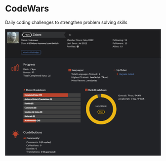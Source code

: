 # CodeWars
Daily coding challenges to strengthen problem solving skills

![Codewars Profile](https://github.com/ec-coding/CodeWars/blob/main/Codewars%20Profile.png)
